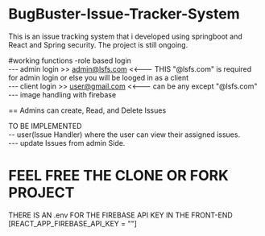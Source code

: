 ﻿# BugBuster-Issue-Tracker-System
This is an issue tracking system that i developed using springboot and React and Spring security. The project is still ongoing. 

#working functions
-role based login<br />
  --- admin login >> admin@lsfs.com <<---  THIS "@lsfs.com" is required for admin login or else  you will be looged in as a client <br />
  --- client login >> user@gmail.com <<--- can be any except "@lsfs.com" <br />
  --- image handling with firebase <br />

== Admins can create, Read, and Delete Issues <br />

TO BE IMPLEMENTED <br />
-- user(Issue Handler) where the user can view their assigned issues.<br />
--- update Issues from admin Side.<br />


# FEEL FREE THE CLONE OR FORK PROJECT
THERE IS AN .env FOR THE FIREBASE API KEY IN THE FRONT-END <br />
 [REACT_APP_FIREBASE_API_KEY = ""]
